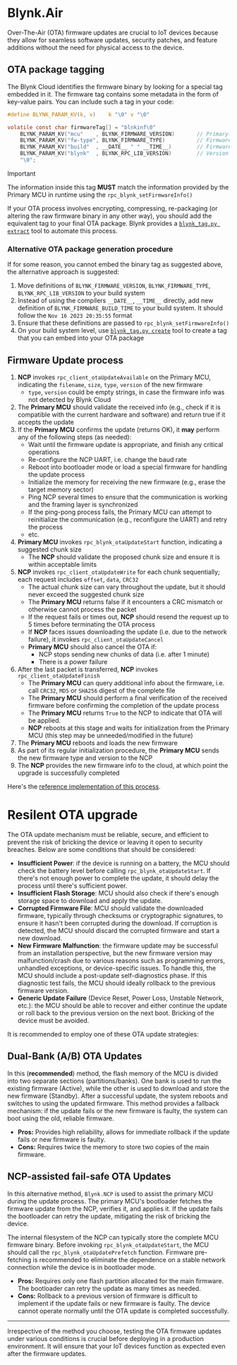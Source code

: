 # Blynk.Air

Over-The-Air (OTA) firmware updates are crucial to IoT devices because they allow for seamless software updates, security patches, and feature additions without the need for physical access to the device.

## OTA package tagging

The Blynk Cloud identifies the firmware binary by looking for a special tag embedded in it. The firmware tag contains some metadata in the form of key-value pairs. You can include such a tag in your code:

```c
#define BLYNK_PARAM_KV(k, v)    k "\0" v "\0"

volatile const char firmwareTag[] = "blnkinf\0"
    BLYNK_PARAM_KV("mcu"    , BLYNK_FIRMWARE_VERSION)       // Primary MCU: firmware version
    BLYNK_PARAM_KV("fw-type", BLYNK_FIRMWARE_TYPE)          // Firmware type (usually same as Template ID)
    BLYNK_PARAM_KV("build"  , __DATE__ " " __TIME__)        // Firmware build date and time
    BLYNK_PARAM_KV("blynk"  , BLYNK_RPC_LIB_VERSION)        // Version of the NCP driver library
    "\0";
```

> [!IMPORTANT]
> The information inside this tag **MUST** match the information provided by the Primary MCU in runtime using the `rpc_blynk_setFirmwareInfo()`

If your OTA process involves encrypting, compressing, re-packaging (or altering the raw firmware binary in any other way), you should add the equivalent tag to your final OTA package. Blynk provides a [`blynk_tag.py extract`](https://github.com/blynkkk/BlynkNcpExample/blob/main/tools/blynk_tag.py) tool to automate this process.

### Alternative OTA package generation procedure

If for some reason, you cannot embed the binary tag as suggested above, the alternative approach is suggested:

1. Move definitions of `BLYNK_FIRMWARE_VERSION`, `BLYNK_FIRMWARE_TYPE`, `BLYNK_RPC_LIB_VERSION` to your build system
2. Instead of using the compilers `__DATE__`, `__TIME__` directly, add new definition of `BLYNK_FIRMWARE_BUILD_TIME` to your build system. It should follow the `Nov 16 2023 20:35:55` format
3. Ensure that these definitions are passed to `rpc_blynk_setFirmwareInfo()`
4. On your build system level, use [`blynk_tag.py create`](https://github.com/blynkkk/BlynkNcpExample/blob/main/tools/blynk_tag.py) tool to create a tag that you can embed into your OTA package

## Firmware Update process

1. **NCP** invokes `rpc_client_otaUpdateAvailable` on the Primary MCU, indicating the `filename`, `size`, `type`, `version` of the new firmware
   - `type`, `version` could be empty strings, in case the firmware info was not detected by Blynk Cloud
2. The **Primary MCU** should validate the received info (e.g., check if it is compatible with the current hardware and software) and return true if it accepts the update
3. If the **Primary MCU** confirms the update (returns OK), it **may** perform any of the following steps (as needed):
   - Wait until the firmware update is appropriate, and finish any critical operations
   - Re-configure the NCP UART, i.e. change the baud rate
   - Reboot into bootloader mode or load a special firmware for handling the update process
   - Initialize the memory for receiving the new firmware (e.g., erase the target memory sector)
   - Ping NCP several times to ensure that the communication is working and the framing layer is synchronized
   - If the ping-pong process fails, the Primary MCU can attempt to reinitialize the communication (e.g., reconfigure the UART) and retry the process
   - etc.
4. **Primary MCU** invokes `rpc_blynk_otaUpdateStart` function, indicating a suggested chunk size
   - The **NCP** should validate the proposed chunk size and ensure it is within acceptable limits
5. **NCP** invokes `rpc_client_otaUpdateWrite` for each chunk sequentially; each request includes `offset`, `data`, `CRC32`
   - The actual chunk size can vary throughout the update, but it should never exceed the suggested chunk size
   - The **Primary MCU** returns false if it encounters a CRC mismatch or otherwise cannot process the packet
   - If the request fails or times out, **NCP** should resend the request up to 5 times before terminating the OTA process
   - If **NCP** faces issues downloading the update (i.e. due to the network failure), it invokes `rpc_client_otaUpdateCancel`
   - **Primary MCU** should also cancel the OTA if:
     - NCP stops sending new chunks of data (i.e. after 1 minute)
     - There is a power failure
6. After the last packet is transferred, **NCP** invokes `rpc_client_otaUpdateFinish`
   - The **Primary MCU** can query additional info about the firmware, i.e. call `CRC32`, `MD5` or `SHA256` digest of the complete file
   - The **Primary MCU** should perform a final verification of the received firmware before confirming the completion of the update process
   - The **Primary MCU** returns `True` to the NCP to indicate that OTA will be applied.
   - **NCP** reboots at this stage and waits for initialization from the Primary MCU (this step may be unneeded/modified in the future)
7. The **Primary MCU** reboots and loads the new firmware
8. As part of its regular initialization procedure, the **Primary MCU** sends the new firmware type and version to the NCP
9. The **NCP** provides the new firmware info to the cloud, at which point the upgrade is successfully completed

Here's the [reference implementation of this process](https://github.com/blynkkk/blynk-library/blob/master/src/utility/BlynkNcpOtaImpl.h).

# Resilent OTA upgrade

The OTA update mechanism must be reliable, secure, and efficient to prevent the risk of bricking the device or leaving it open to security breaches. Below are some conditions that should be considered:

- **Insufficient Power**: if the device is running on a battery, the MCU should check the battery level before calling `rpc_blynk_otaUpdateStart`. If there's not enough power to complete the update, it should delay the process until there's sufficient power.
- **Insufficient Flash Storage**: MCU should also check if there's enough storage space to download and apply the update.
- **Corrupted Firmware File**: MCU should validate the downloaded firmware, typically through checksums or cryptographic signatures, to ensure it hasn't been corrupted during the download. If corruption is detected, the MCU should discard the corrupted firmware and start a new download.
- **New Firmware Malfunction**: the firmware update may be successful from an installation perspective, but the new firmware version may malfunction/crash due to various reasons such as programming errors, unhandled exceptions, or device-specific issues. To handle this, the MCU should include a post-update self-diagnostics phase. If this diagnostic test fails, the MCU should ideally rollback to the previous firmware version.
- **Generic Update Failure** (Device Reset, Power Loss, Unstable Network, etc.): the MCU should be able to recover and either continue the update or roll back to the previous version on the next boot. Bricking of the device must be avoided.

It is recommended to employ one of these OTA update strategies:

## Dual-Bank (A/B) OTA Updates

In this (**recommended**) method, the flash memory of the MCU is divided into two separate sections (partitions/banks). One bank is used to run the existing firmware (Active), while the other is used to download and store the new firmware (Standby). After a successful update, the system reboots and switches to using the updated firmware. This method provides a fallback mechanism: if the update fails or the new firmware is faulty, the system can boot using the old, reliable firmware.

- **Pros:** Provides high reliability, allows for immediate rollback if the update fails or new firmware is faulty.
- **Cons:** Requires twice the memory to store two copies of the main firmware.

## NCP-assisted fail-safe OTA Updates

In this alternative method, `Blynk.NCP` is used to assist the primary MCU during the update process. The primary MCU's bootloader fetches the firmware update from the NCP, verifies it, and applies it. If the update fails the bootloader can retry the update, mitigating the risk of bricking the device.

The internal filesystem of the NCP can typically store the complete MCU firmware binary. Before invoking `rpc_blynk_otaUpdateStart`, the MCU should call the `rpc_blynk_otaUpdatePrefetch` function. Firmware pre-fetching is recommended to eliminate the dependence on a stable network connection while the device is in bootloader mode.

- **Pros:** Requires only one flash partition allocated for the main firmware. The bootloader can retry the update as many times as needed.
- **Cons:** Rollback to a previous version of firmware is difficult to implement if the update fails or new firmware is faulty. The device cannot operate normally until the OTA update is completed successfully.

---

Irrespective of the method you choose, testing the OTA firmware updates under various conditions is crucial before deploying in a production environment. It will ensure that your IoT devices function as expected even after the firmware updates.
